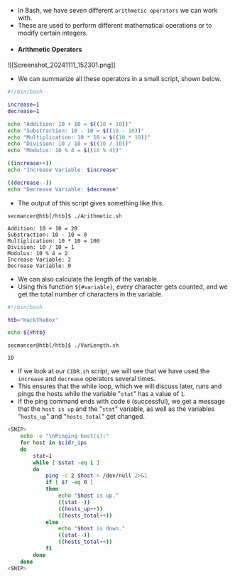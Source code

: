 - In Bash, we have seven different `arithmetic operators` we can work with. 
- These are used to perform different mathematical operations or to modify certain integers.
- #### Arithmetic Operators
![[Screenshot_20241111_152301.png]]
- We can summarize all these operators in a small script, shown below.
```bash
#!/bin/bash

increase=1
decrease=1

echo "Addition: 10 + 10 = $((10 + 10))"
echo "Substraction: 10 - 10 = $((10 - 10))"
echo "Multiplication: 10 * 10 = $((10 * 10))"
echo "Division: 10 / 10 = $((10 / 10))"
echo "Modulus: 10 % 4 = $((10 % 4))"

((increase++))
echo "Increase Variable: $increase"

((decrease--))
echo "Decrease Variable: $decrease"
```
- The output of this script gives something like this.
```shell-session
secmancer@htb[/htb]$ ./Arithmetic.sh

Addition: 10 + 10 = 20
Substraction: 10 - 10 = 0
Multiplication: 10 * 10 = 100
Division: 10 / 10 = 1
Modulus: 10 % 4 = 2
Increase Variable: 2
Decrease Variable: 0
```
- We can also calculate the length of the variable. 
- Using this function `${#variable}`, every character gets counted, and we get the total number of characters in the variable.
```bash
#!/bin/bash

htb="HackTheBox"

echo ${#htb}
```
```shell-session
secmancer@htb[/htb]$ ./VarLength.sh

10
```
- If we look at our `CIDR.sh` script, we will see that we have used the `increase` and `decrease` operators several times.
- This ensures that the while loop, which we will discuss later, runs and pings the hosts while the variable "`stat`" has a value of `1`. 
- If the ping command ends with code `0` (successful), we get a message that the `host is up` and the "`stat`" variable, as well as the variables "`hosts_up`" and "`hosts_total`" get changed.
```bash
<SNIP>
	echo -e "\nPinging host(s):"
	for host in $cidr_ips
	do
		stat=1
		while [ $stat -eq 1 ]
		do
			ping -c 2 $host > /dev/null 2>&1
			if [ $? -eq 0 ]
			then
				echo "$host is up."
				((stat--))
				((hosts_up++))
				((hosts_total++))
			else
				echo "$host is down."
				((stat--))
				((hosts_total++))
			fi
		done
	done
<SNIP>
```